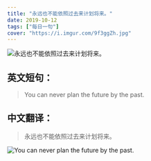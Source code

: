 ```yaml
---
title: "永远也不能依照过去来计划将来。"
date: 2019-10-12
tags: ["每日一句"]
cover: "https://i.imgur.com/9f3ggZh.jpg"
---
```


![永远也不能依照过去来计划将来。](https://i.imgur.com/WNxt3D9.jpg)

## 英文短句：
> You can never plan the future by the past.

<!--more-->

## 中文翻译：
> 永远也不能依照过去来计划将来。

![You can never plan the future by the past.](https://i.imgur.com/BWjZBnz.jpg)

